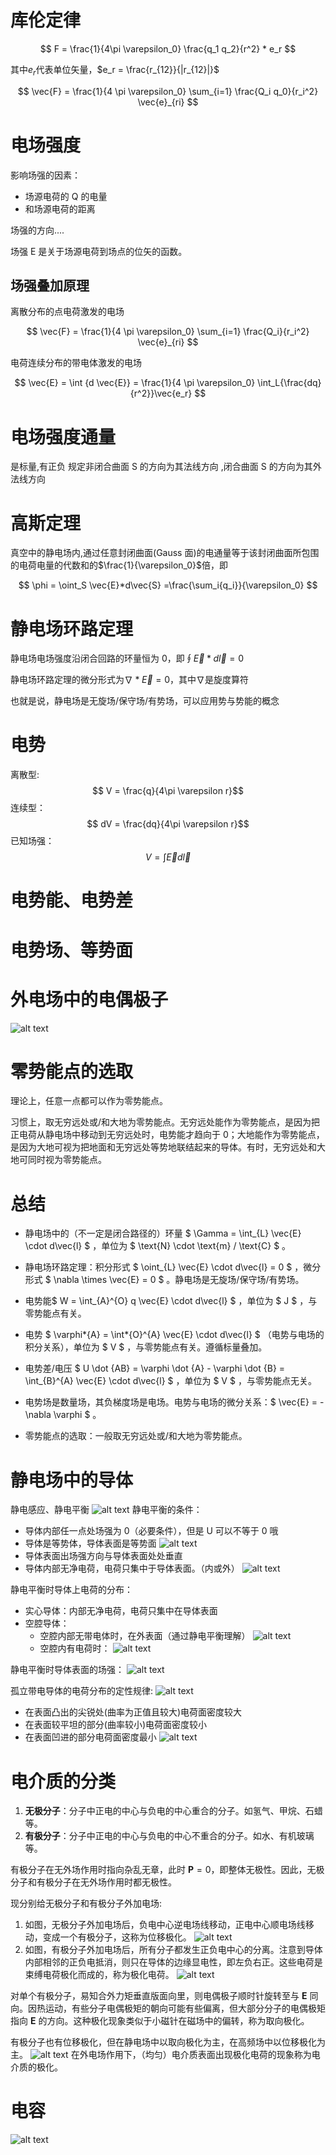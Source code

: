 # 库伦定律

$$
F = \frac{1}{4\pi \varepsilon_0} \frac{q_1 q_2}{r^2} * e_r
$$

其中$e_r$代表单位矢量，$e_r = \frac{r_{12}}{|r_{12}|}$

$$
\vec{F} = \frac{1}{4 \pi \varepsilon_0} \sum_{i=1} \frac{Q_i q_0}{r_i^2} \vec{e}_{ri}
$$

# 电场强度

影响场强的因素：

-   场源电荷的 Q 的电量
-   和场源电荷的距离

场强的方向....

场强 E 是关于场源电荷到场点的位矢的函数。

## 场强叠加原理

离散分布的点电荷激发的电场

$$
\vec{F} = \frac{1}{4 \pi \varepsilon_0} \sum_{i=1} \frac{Q_i}{r_i^2} \vec{e}_{ri}
$$

电荷连续分布的带电体激发的电场

$$
\vec{E} = \int {d \vec{E}} = \frac{1}{4 \pi \varepsilon_0} \int_L{\frac{dq}{r^2}}\vec{e_r}
$$

# 电场强度通量

是标量,有正负
规定非闭合曲面 S 的方向为其法线方向 ,闭合曲面 S 的方向为其外法线方向

# 高斯定理

真空中的静电场内,通过任意封闭曲面(Gauss 面)的电通量等于该封闭曲面所包围的电荷电量的代数和的$\frac{1}{\varepsilon_0}$倍，即

$$
\phi = \oint_S \vec{E}*d\vec{S} =\frac{\sum_i{q_i}}{\varepsilon_0}
$$

# 静电场环路定理

静电场电场强度沿闭合回路的环量恒为 0，即$\oint \vec{E} * d\vec{l} = 0$

静电场环路定理的微分形式为$\nabla * \vec{E} = 0$，其中$\nabla$是旋度算符

也就是说，静电场是无旋场/保守场/有势场，可以应用势与势能的概念

# 电势

离散型:
$$ V = \frac{q}{4\pi \varepsilon r}$$
连续型：
$$ dV = \frac{dq}{4\pi \varepsilon r}$$
已知场强：
$$ V = \int \vec E d \vec l$$

# 电势能、电势差

# 电势场、等势面

# 外电场中的电偶极子

![alt text](https://cloud.intro-iu.top:738/d/ThreeBody/ZeroHzzzzPic/202408210019850.png)

# 零势能点的选取

理论上，任意一点都可以作为零势能点。

习惯上，取无穷远处或/和大地为零势能点。无穷远处能作为零势能点，是因为把正电荷从静电场中移动到无穷远处时，电势能才趋向于 0；大地能作为零势能点，是因为大地可视为把地面和无穷远处等势地联结起来的导体。有时，无穷远处和大地可同时视为零势能点。

# 总结

-   静电场中的（不一定是闭合路径的）环量 $ \Gamma = \int\_{L} \vec{E} \cdot d\vec{l} $ ，单位为 $ \text{N} \cdot \text{m} / \text{C} $ 。

-   静电场环路定理：积分形式 $ \oint\_{L} \vec{E} \cdot d\vec{l} = 0 $ ，微分形式 $ \nabla \times \vec{E} = 0 $ 。静电场是无旋场/保守场/有势场。

-   电势能$ W = \int\_{A}^{O} q \vec{E} \cdot d\vec{l} $ ，单位为 $ J $ ，与零势能点有关。

-   电势 $ \varphi*{A} = \int*{O}^{A} \vec{E} \cdot d\vec{l} $ （电势与电场的积分关系），单位为 $ V $ ，与零势能点有关。遵循标量叠加。

-   电势差/电压 $ U \dot {AB} = \varphi \dot {A} - \varphi \dot {B} = \int\_{B}^{A} \vec{E} \cdot d\vec{l} $ ，单位为 $ V $ ，与零势能点无关。

-   电势场是数量场，其负梯度场是电场。电势与电场的微分关系：$ \vec{E} = -\nabla \varphi $ 。

-   零势能点的选取：一般取无穷远处或/和大地为零势能点。

# 静电场中的导体

静电感应、静电平衡
![alt text](https://cloud.intro-iu.top:738/d/ThreeBody/ZeroHzzzzPic/202408210023536.png)
静电平衡的条件：

-   导体内部任一点处场强为 0（必要条件），但是 U 可以不等于 0 哦
-   导体是等势体，导体表面是等势面
    ![alt text](https://cloud.intro-iu.top:738/d/ThreeBody/ZeroHzzzzPic/202408210023239.png)
-   导体表面出场强方向与导体表面处处垂直
-   导体内部无净电荷，电荷只集中于导体表面。（内或外）
    ![alt text](https://cloud.intro-iu.top:738/d/ThreeBody/ZeroHzzzzPic/202408210023080.png)

静电平衡时导体上电荷的分布：

-   实心导体：内部无净电荷，电荷只集中在导体表面
-   空腔导体：
    -   空腔内部无带电体时，在外表面（通过静电平衡理解）
        ![alt text](https://cloud.intro-iu.top:738/d/ThreeBody/ZeroHzzzzPic/202408210023534.png)
    -   空腔内有电荷时：
        ![alt text](https://cloud.intro-iu.top:738/d/ThreeBody/ZeroHzzzzPic/202408210023953.png)

静电平衡时导体表面的场强：
![alt text](https://cloud.intro-iu.top:738/d/ThreeBody/ZeroHzzzzPic/202408210023204.png)

孤立带电导体的电荷分布的定性规律:
![alt text](https://cloud.intro-iu.top:738/d/ThreeBody/ZeroHzzzzPic/202408210023509.png)

-   在表面凸出的尖锐处(曲率为正值且较大)电荷面密度较大
-   在表面较平坦的部分(曲率较小)电荷面密度较小
-   在表面凹进的部分电荷面密度最小
    ![alt text](https://cloud.intro-iu.top:738/d/ThreeBody/ZeroHzzzzPic/202408210019831.png)

# 电介质的分类

1. **无极分子**：分子中正电的中心与负电的中心重合的分子。如氢气、甲烷、石蜡等。
2. **有极分子**：分子中正电的中心与负电的中心不重合的分子。如水、有机玻璃等。

有极分子在无外场作用时指向杂乱无章，此时 $\mathbf{P} = 0$，即整体无极性。因此，无极分子和有极分子在无外场作用时都无极性。

现分别给无极分子和有极分子外加电场:

1. 如图，无极分子外加电场后，负电中心逆电场线移动，正电中心顺电场线移动，变成一个有极分子，这称为位移极化。
   ![alt text](https://cloud.intro-iu.top:738/d/ThreeBody/ZeroHzzzzPic/202408210019714.png)
2. 如图，有极分子外加电场后，所有分子都发生正负电中心的分离。注意到导体内部相邻的正负电抵消，则只在导体的边缘显电性，即左负右正。这些电荷是束缚电荷极化而成的，称为极化电荷。
   ![alt text](https://cloud.intro-iu.top:738/d/ThreeBody/ZeroHzzzzPic/202408210019743.png)

对单个有极分子，易知合外力矩垂直版面向里，则电偶极子顺时针旋转至与 $\mathbf{E}$ 同向。因热运动，有些分子电偶极矩的朝向可能有些偏离，但大部分分子的电偶极矩指向 $\mathbf{E}$ 的方向。这种极化现象类似于小磁针在磁场中的偏转，称为取向极化。

有极分子也有位移极化，但在静电场中以取向极化为主，在高频场中以位移极化为主。
![alt text](https://cloud.intro-iu.top:738/d/ThreeBody/ZeroHzzzzPic/202408210019818.png)
在外电场作用下，（均匀）电介质表面出现极化电荷的现象称为电介质的极化。

# 电容

![alt text](https://cloud.intro-iu.top:738/d/ThreeBody/ZeroHzzzzPic/202408210019760.png)
